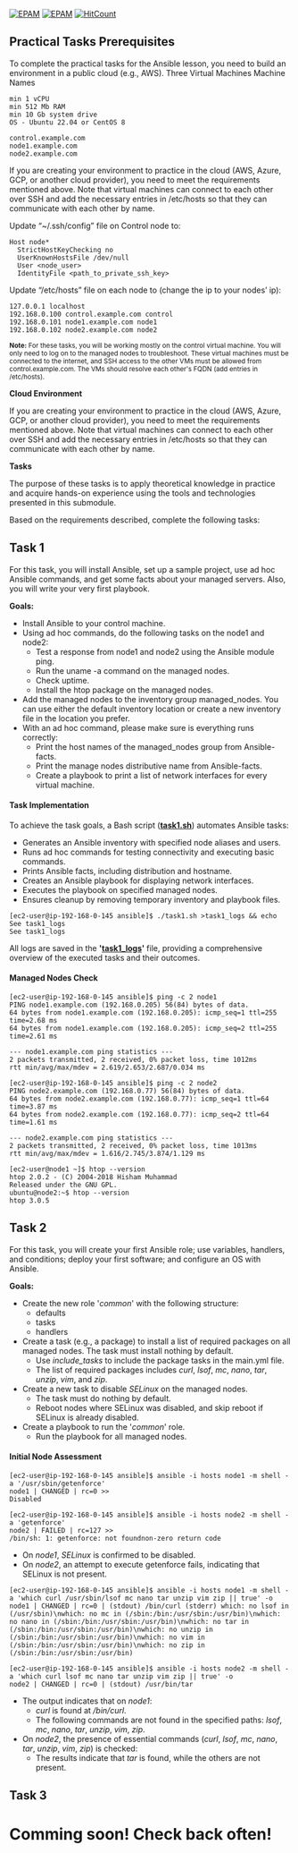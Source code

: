 [![EPAM](https://img.shields.io/badge/Cloud&DevOps%20UA%20Lab%202nd%20Path-Ansible-orange)](./)
[![EPAM](https://img.shields.io/badge/Configuration%20Management-Practical%20Tasks-blue)](./)
[![HitCount](https://hits.dwyl.com/HarrierPanels/ansible.svg?style=flat&show=unique)](http://hits.dwyl.com/HarrierPanels/ansible)
<br>
## Practical Tasks Prerequisites
To complete the practical tasks for the Ansible lesson, you need to build an environment in a public cloud (e.g., AWS).
Three Virtual Machines 	Machine Names

    min 1 vCPU
    min 512 Mb RAM
    min 10 Gb system drive
    OS - Ubuntu 22.04 or CentOS 8

    control.example.com
    node1.example.com
    node2.example.com

If you are creating your environment to practice in the cloud (AWS, Azure, GCP, or another cloud provider), you need to meet the requirements mentioned above. Note that virtual machines can connect to each other over SSH and add the necessary entries in /etc/hosts so that they can communicate with each other by name.

Update “~/.ssh/config” file on Control node to:
```
Host node*
  StrictHostKeyChecking no
  UserKnownHostsFile /dev/null
  User <node_user>
  IdentityFile <path_to_private_ssh_key>
```
Update “/etc/hosts” file on each node to (change the ip to your nodes’ ip):
```
127.0.0.1 localhost
192.168.0.100 control.example.com control
192.168.0.101 node1.example.com node1
192.168.0.102 node2.example.com node2
```
<sub>**Note:** For these tasks, you will be working mostly on the control virtual machine. You will only need to log on to the managed nodes to troubleshoot. These virtual machines must be connected to the internet, and SSH access to the other VMs must be allowed from control.example.com. The VMs should resolve each other's FQDN (add entries in /etc/hosts).</sub>

**Cloud Environment**

If you are creating your environment to practice in the cloud (AWS, Azure, GCP, or another cloud provider), you need to meet the requirements mentioned above. Note that virtual machines can connect to each other over SSH and add the necessary entries in /etc/hosts so that they can communicate with each other by name.

**Tasks**

The purpose of these tasks is to apply theoretical knowledge in practice and acquire hands-on experience using the tools and technologies presented in this submodule.

Based on the requirements described, complete the following tasks:
## Task 1
For this task, you will install Ansible, set up a sample project, use ad hoc Ansible commands, and get some facts about your managed servers. Also, you will write your very first playbook.

**Goals:**
- Install Ansible to your control machine.
- Using ad hoc commands, do the following tasks on the node1 and node2:
    - Test a response from node1 and node2 using the Ansible module ping.
    - Run the uname -a command on the managed nodes.
    - Check uptime.
    - Install the htop package on the managed nodes.
- Add the managed nodes to the inventory group managed_nodes. You can use either the default inventory location or create a new inventory file in the location you prefer.
- With an ad hoc command, please make sure is everything runs correctly:
    - Print the host names of the managed_nodes group from Ansible-facts.
    - Print the manage nodes distributive name from Ansible-facts.
    - Create a playbook to print a list of network interfaces for every virtual machine.
#### Task Implementation
To achieve the task goals, a Bash script (**[task1.sh](./task1.sh)**) automates Ansible tasks:

- Generates an Ansible inventory with specified node aliases and users.
- Runs ad hoc commands for testing connectivity and executing basic commands.
- Prints Ansible facts, including distribution and hostname.
- Creates an Ansible playbook for displaying network interfaces.
- Executes the playbook on specified managed nodes.
- Ensures cleanup by removing temporary inventory and playbook files.
```
[ec2-user@ip-192-168-0-145 ansible]$ ./task1.sh >task1_logs && echo See task1_logs
See task1_logs
```    
All logs are saved in the **'[task1_logs](./task1_logs)'** file, providing a comprehensive overview of the executed tasks and their outcomes.
#### Managed Nodes Check
```
[ec2-user@ip-192-168-0-145 ansible]$ ping -c 2 node1
PING node1.example.com (192.168.0.205) 56(84) bytes of data.
64 bytes from node1.example.com (192.168.0.205): icmp_seq=1 ttl=255 time=2.68 ms
64 bytes from node1.example.com (192.168.0.205): icmp_seq=2 ttl=255 time=2.61 ms

--- node1.example.com ping statistics ---
2 packets transmitted, 2 received, 0% packet loss, time 1012ms
rtt min/avg/max/mdev = 2.619/2.653/2.687/0.034 ms

[ec2-user@ip-192-168-0-145 ansible]$ ping -c 2 node2
PING node2.example.com (192.168.0.77) 56(84) bytes of data.
64 bytes from node2.example.com (192.168.0.77): icmp_seq=1 ttl=64 time=3.87 ms
64 bytes from node2.example.com (192.168.0.77): icmp_seq=2 ttl=64 time=1.61 ms

--- node2.example.com ping statistics ---
2 packets transmitted, 2 received, 0% packet loss, time 1013ms
rtt min/avg/max/mdev = 1.616/2.745/3.874/1.129 ms

[ec2-user@node1 ~]$ htop --version
htop 2.0.2 - (C) 2004-2018 Hisham Muhammad
Released under the GNU GPL.
ubuntu@node2:~$ htop --version
htop 3.0.5
```
## Task 2
For this task, you will create your first Ansible role; use variables, handlers, and conditions; deploy your first software; and configure an OS with Ansible.

**Goals:**
- Create the new role '*common*' with the following structure:
    - defaults
    - tasks
    - handlers
- Create a task (e.g., a package) to install a list of required packages on all managed nodes. The task must install nothing by default.
   - Use *include_tasks* to include the package tasks in the main.yml file.
   - The list of required packages includes *curl*, *lsof*, *mc*, *nano*, *tar*, *unzip*, *vim*, and *zip*.
- Create a new task to disable *SELinux* on the managed nodes.
   - The task must do nothing by default.
   - Reboot nodes where SELinux was disabled, and skip reboot if SELinux is already disabled.
- Create a playbook to run the '*common*' role.
   - Run the playbook for all managed nodes.
#### Initial Node Assessment
```
[ec2-user@ip-192-168-0-145 ansible]$ ansible -i hosts node1 -m shell -a '/usr/sbin/getenforce'
node1 | CHANGED | rc=0 >>
Disabled

[ec2-user@ip-192-168-0-145 ansible]$ ansible -i hosts node2 -m shell -a 'getenforce'
node2 | FAILED | rc=127 >>
/bin/sh: 1: getenforce: not foundnon-zero return code
```
- On *node1*, *SELinux* is confirmed to be disabled.
- On *node2*, an attempt to execute getenforce fails, indicating that SELinux is not present.
```
[ec2-user@ip-192-168-0-145 ansible]$ ansible -i hosts node1 -m shell -a 'which curl /usr/sbin/lsof mc nano tar unzip vim zip || true' -o
node1 | CHANGED | rc=0 | (stdout) /bin/curl (stderr) which: no lsof in (/usr/sbin)\nwhich: no mc in (/sbin:/bin:/usr/sbin:/usr/bin)\nwhich: no nano in (/sbin:/bin:/usr/sbin:/usr/bin)\nwhich: no tar in (/sbin:/bin:/usr/sbin:/usr/bin)\nwhich: no unzip in (/sbin:/bin:/usr/sbin:/usr/bin)\nwhich: no vim in (/sbin:/bin:/usr/sbin:/usr/bin)\nwhich: no zip in (/sbin:/bin:/usr/sbin:/usr/bin)

[ec2-user@ip-192-168-0-145 ansible]$ ansible -i hosts node2 -m shell -a 'which curl lsof mc nano tar unzip vim zip || true' -o
node2 | CHANGED | rc=0 | (stdout) /usr/bin/tar
```
- The output indicates that on *node1*:
   - *curl* is found at */bin/curl*.
   - The following commands are not found in the specified paths: *lsof*, *mc*, *nano*, *tar*, *unzip*, *vim*, *zip*.
- On *node2*, the presence of essential commands (*curl*, *lsof*, *mc*, *nano*, *tar*, *unzip*, *vim*, *zip*) is checked:
   - The results indicate that *tar* is found, while the others are not present.
## Task 3
# Comming soon! Check back often!
